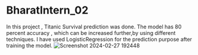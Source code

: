# BharatIntern_02

In this project , Titanic Survival prediction was done.
The model has 80 percent accuracy , which can be increased further,by using different techniques. 
I have used LogisticRegression for the prediction purpose after training the model. 
![Screenshot 2024-02-27 192448](https://github.com/Zues0P/BharatIntern_02/assets/98457633/08944cba-8d84-412d-ae2f-28e9456a1c1a)

